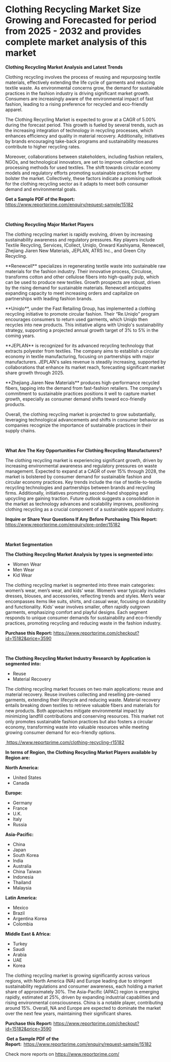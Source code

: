 <p><h1>Clothing Recycling Market Size Growing and Forecasted for period from 2025 - 2032 and provides complete market analysis of this market</h1></p><p><strong>Clothing Recycling Market Analysis and Latest Trends</strong></p>
<p><p>Clothing recycling involves the process of reusing and repurposing textile materials, effectively extending the life cycle of garments and reducing textile waste. As environmental concerns grow, the demand for sustainable practices in the fashion industry is driving significant market growth. Consumers are increasingly aware of the environmental impact of fast fashion, leading to a rising preference for recycled and eco-friendly apparel.</p><p>The Clothing Recycling Market is expected to grow at a CAGR of 5.00% during the forecast period. This growth is fueled by several trends, such as the increasing integration of technology in recycling processes, which enhances efficiency and quality in material recovery. Additionally, initiatives by brands encouraging take-back programs and sustainability measures contribute to higher recycling rates. </p><p>Moreover, collaborations between stakeholders, including fashion retailers, NGOs, and technological innovators, are set to improve collection and processing methods for used textiles. The shift towards circular economy models and regulatory efforts promoting sustainable practices further bolster the market. Collectively, these factors indicate a promising outlook for the clothing recycling sector as it adapts to meet both consumer demand and environmental goals.</p></p>
<p><strong>Get a Sample PDF of the Report:&nbsp;</strong> <a href="https://www.reportprime.com/enquiry/request-sample/15182?utm_campaign=3191&utm_medium=2&utm_source=Github&utm_content=ia&utm_term=20032025&utm_id=clothing-recycling">https://www.reportprime.com/enquiry/request-sample/15182</a></p>
<p>&nbsp;</p>
<p><strong>Clothing Recycling Major Market Players</strong></p>
<p><p>The clothing recycling market is rapidly evolving, driven by increasing sustainability awareness and regulatory pressures. Key players include Textile Recycling, Services, ICollect, Uniqlo, Onward Kashiyama, Renewcell, Zhejiang Jiaren New Materials, JEPLAN, ATRS Inc., and Green City Recycling.</p><p>**Renewcell** specializes in regenerating textile waste into sustainable raw materials for the fashion industry. Their innovative process, Circulose, transforms cotton and other cellulose fibers into high-quality pulp, which can be used to produce new textiles. Growth prospects are robust, driven by the rising demand for sustainable materials. Renewcell anticipates expanding capacity to meet increasing orders and capitalize on partnerships with leading fashion brands.</p><p>**Uniqlo**, under the Fast Retailing Group, has implemented a clothing recycling initiative to promote circular fashion. Their “Re.Uniqlo” program encourages consumers to return used garments, which Uniqlo then recycles into new products. This initiative aligns with Uniqlo's sustainability strategy, supporting a projected annual growth target of 3% to 5% in the coming years.</p><p>**JEPLAN** is recognized for its advanced recycling technology that extracts polyester from textiles. The company aims to establish a circular economy in textile manufacturing, focusing on partnerships with major manufacturers. JEPLAN's sales revenue is steadily increasing, supported by collaborations that enhance its market reach, forecasting significant market share growth through 2025.</p><p>**Zhejiang Jiaren New Materials** produces high-performance recycled fibers, tapping into the demand from fast-fashion retailers. The company’s commitment to sustainable practices positions it well to capture market growth, especially as consumer demand shifts toward eco-friendly products.</p><p>Overall, the clothing recycling market is projected to grow substantially, leveraging technological advancements and shifts in consumer behavior as companies recognize the importance of sustainable practices in their supply chains.</p></p>
<p>&nbsp;</p>
<p><strong>What Are The Key Opportunities For Clothing Recycling Manufacturers?</strong></p>
<p><p>The clothing recycling market is experiencing significant growth, driven by increasing environmental awareness and regulatory pressures on waste management. Expected to expand at a CAGR of over 15% through 2028, the market is bolstered by consumer demand for sustainable fashion and circular economy practices. Key trends include the rise of textile-to-textile recycling technologies and partnerships between brands and recycling firms. Additionally, initiatives promoting second-hand shopping and upcycling are gaining traction. Future outlook suggests a consolidation in the market as technology advances and scalability improves, positioning clothing recycling as a crucial component of a sustainable apparel industry.</p></p>
<p><strong>Inquire or Share Your Questions If Any Before Purchasing This Report:</strong> <a href="https://www.reportprime.com/enquiry/pre-order/15182?utm_campaign=3191&utm_medium=2&utm_source=Github&utm_content=ia&utm_term=20032025&utm_id=clothing-recycling">https://www.reportprime.com/enquiry/pre-order/15182</a></p>
<p>&nbsp;</p>
<p><strong>Market Segmentation</strong></p>
<p><strong>The Clothing Recycling Market Analysis by types is segmented into:</strong></p>
<p><ul><li>Women Wear</li><li>Men Wear</li><li>Kid Wear</li></ul></p>
<p><p>The clothing recycling market is segmented into three main categories: women’s wear, men’s wear, and kids’ wear. Women’s wear typically includes dresses, blouses, and accessories, reflecting trends and styles. Men’s wear encompasses items like suits, shirts, and casual wear, focusing on durability and functionality. Kids’ wear involves smaller, often rapidly outgrown garments, emphasizing comfort and playful designs. Each segment responds to unique consumer demands for sustainability and eco-friendly practices, promoting recycling and reducing waste in the fashion industry.</p></p>
<p><strong>Purchase this Report:&nbsp;</strong><a href="https://www.reportprime.com/checkout?id=15182&price=3590&utm_campaign=3191&utm_medium=2&utm_source=Github&utm_content=ia&utm_term=20032025&utm_id=clothing-recycling">https://www.reportprime.com/checkout?id=15182&price=3590</a></p>
<p>&nbsp;</p>
<p><strong>The Clothing Recycling Market Industry Research by Application is segmented into:</strong></p>
<p><ul><li>Reuse</li><li>Material Recovery</li></ul></p>
<p><p>The clothing recycling market focuses on two main applications: reuse and material recovery. Reuse involves collecting and reselling pre-owned garments, extending their lifecycle and reducing waste. Material recovery entails breaking down textiles to retrieve valuable fibers and materials for new products. Both approaches mitigate environmental impact by minimizing landfill contributions and conserving resources. This market not only promotes sustainable fashion practices but also fosters a circular economy, transforming waste into valuable resources while meeting growing consumer demand for eco-friendly options.</p></p>
<p><a href="https://www.reportprime.com/clothing-recycling-r15182?utm_campaign=3191&utm_medium=2&utm_source=Github&utm_content=ia&utm_term=20032025&utm_id=clothing-recycling">&nbsp;https://www.reportprime.com/clothing-recycling-r15182</a></p>
<p><strong>In terms of Region, the Clothing Recycling Market Players available by Region are:</strong></p>
<p>
    <p> <strong> North America: </strong>
        <ul>
            <li>United States</li>
            <li>Canada</li>
        </ul>
        </p> 
    <p> <strong> Europe: </strong>
        <ul>
            <li>Germany</li>
            <li>France</li>
            <li>U.K.</li>
            <li>Italy</li>
            <li>Russia</li>
        </ul>
        </p> 
    <p> <strong> Asia-Pacific: </strong>
        <ul>
            <li>China</li>
            <li>Japan</li>
            <li>South Korea</li>
            <li>India</li>
            <li>Australia</li>
            <li>China Taiwan</li>
            <li>Indonesia</li>
            <li>Thailand</li>
            <li>Malaysia</li>
        </ul>
        </p> 
    <p> <strong> Latin America: </strong>
        <ul>
            <li>Mexico</li>
            <li>Brazil</li>
            <li>Argentina Korea</li>
            <li>Colombia</li>
        </ul>
        </p> 
    <p> <strong> Middle East & Africa: </strong>
        <ul>
            <li>Turkey</li>
            <li>Saudi</li>
            <li>Arabia</li>
            <li>UAE</li>
            <li>Korea</li>
        </ul>
    </p>
    </p>
<p><p>The clothing recycling market is growing significantly across various regions, with North America (NA) and Europe leading due to stringent sustainability regulations and consumer awareness, each holding a market share of approximately 30%. The Asia-Pacific (APAC) region is emerging rapidly, estimated at 25%, driven by expanding industrial capabilities and rising environmental consciousness. China is a notable player, contributing around 15%. Overall, NA and Europe are expected to dominate the market over the next few years, maintaining their significant shares.</p></p>
<p><strong>Purchase this Report: </strong><a href="https://www.reportprime.com/checkout?id=15182&price=3590&utm_campaign=3191&utm_medium=2&utm_source=Github&utm_content=ia&utm_term=20032025&utm_id=clothing-recycling">https://www.reportprime.com/checkout?id=15182&price=3590</a></p>
<p>&nbsp;<strong>Get a Sample PDF of the Report:&nbsp;&nbsp;</strong><a href="https://www.reportprime.com/enquiry/request-sample/15182?utm_campaign=3191&utm_medium=2&utm_source=Github&utm_content=ia&utm_term=20032025&utm_id=clothing-recycling">https://www.reportprime.com/enquiry/request-sample/15182</a></p>
<p><strong></strong></p>
<p>Check more reports on <a href="https://www.reportprime.com/?utm_campaign=3191&utm_medium=2&utm_source=Github&utm_content=ia&utm_term=20032025&utm_id=clothing-recycling">https://www.reportprime.com/</a></p>